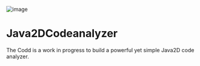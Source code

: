 ![image](https://github.com/Freya-Ebba-Christ/Java2DCodeanalyzer/assets/57752514/b71b93fa-7b96-4d2e-9812-b3775e430964)


# Java2DCodeanalyzer
The Codd is a work in progress to build a powerful yet simple Java2D code analyzer.
